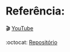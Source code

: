 # Referência:

:clapper: [YouTube](https://www.youtube.com/watch?v=VCsNIRXNsmY)

:octocat: [Repositório](https://github.com/Gutoneitzke/formulario-html-css)
